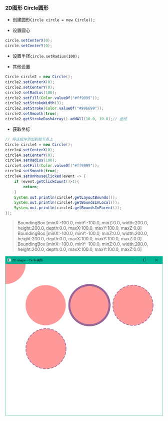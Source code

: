 ### 2D图形 Circle圆形

* 创建圆形`Circle circle = new Circle();`

* 设置圆心
  
```java
circle.setCenterX(0);  
circle.setCenterY(0);
```

* 设置半径`circle.setRadius(100);`

* 其他设置
  
```java
Circle circle2 = new Circle();  
circle2.setCenterX(0);  
circle2.setCenterY(0);  
circle2.setRadius(100);  
circle2.setFill(Color.valueOf("#ff9999"));  
circle2.setStrokeWidth(3);  
circle2.setStroke(Color.valueOf("#996699"));  
circle2.setSmooth(true);  
circle2.getStrokeDashArray().addAll(10.0, 10.0);// 虚线
```

* 获取坐标
  
```java
// 将该组件添加到根节点上
Circle circle4 = new Circle();  
circle4.setCenterX(0);  
circle4.setCenterY(0);  
circle4.setRadius(100);  
circle4.setFill(Color.valueOf("#ff9999"));  
circle4.setSmooth(true);  
circle4.setOnMouseClicked(event -> {  
    if (event.getClickCount()>1){  
        return;  
    }  
    System.out.println(circle4.getLayoutBounds());  
    System.out.println(circle4.getBoundsInLocal());  
    System.out.println(circle4.getBoundsInParent());  
});
```

> BoundingBox [minX:-100.0, minY:-100.0, minZ:0.0, width:200.0, height:200.0, depth:0.0, maxX:100.0, maxY:100.0, maxZ:0.0]  
> BoundingBox [minX:-100.0, minY:-100.0, minZ:0.0, width:200.0, height:200.0, depth:0.0, maxX:100.0, maxY:100.0, maxZ:0.0]  
> BoundingBox [minX:-100.0, minY:-100.0, minZ:0.0, width:200.0, height:200.0, depth:0.0, maxX:100.0, maxY:100.0, maxZ:0.0]  

![](../assets/Pasted%20image%2020220617112520.png)